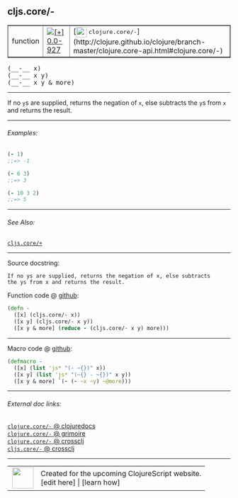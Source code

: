## cljs.core/-



 <table border="1">
<tr>
<td>function</td>
<td><a href="https://github.com/cljsinfo/cljs-api-docs/tree/0.0-927"><img valign="middle" alt="[+] 0.0-927" title="Added in 0.0-927" src="https://img.shields.io/badge/+-0.0--927-lightgrey.svg"></a> </td>
<td>
[<img height="24px" valign="middle" src="http://i.imgur.com/1GjPKvB.png"> <samp>clojure.core/-</samp>](http://clojure.github.io/clojure/branch-master/clojure.core-api.html#clojure.core/-)
</td>
</tr>
</table>


 <samp>
(__-__ x)<br>
</samp>
 <samp>
(__-__ x y)<br>
</samp>
 <samp>
(__-__ x y & more)<br>
</samp>

---

If no `y`s are supplied, returns the negation of `x`, else subtracts the `y`s
from `x` and returns the result.

---

###### Examples:

```clj
(- 1)
;;=> -1

(- 6 3)
;;=> 3

(- 10 3 2)
;;=> 5
```

---

###### See Also:

[`cljs.core/+`](cljs.core_PLUS.md)<br>

---


Source docstring:

```
If no ys are supplied, returns the negation of x, else subtracts
the ys from x and returns the result.
```


Function code @ [github](https://github.com/clojure/clojurescript/blob/r1913/src/cljs/cljs/core.cljs#L1402-L1407):

```clj
(defn -
  ([x] (cljs.core/- x))
  ([x y] (cljs.core/- x y))
  ([x y & more] (reduce - (cljs.core/- x y) more)))
```

<!--
Repo - tag - source tree - lines:

 <pre>
clojurescript @ r1913
└── src
    └── cljs
        └── cljs
            └── <ins>[core.cljs:1402-1407](https://github.com/clojure/clojurescript/blob/r1913/src/cljs/cljs/core.cljs#L1402-L1407)</ins>
</pre>

-->

---

Macro code @ [github](https://github.com/clojure/clojurescript/blob/r1913/src/clj/cljs/core.clj#L341-L344):

```clj
(defmacro -
  ([x] (list 'js* "(- ~{})" x))
  ([x y] (list 'js* "(~{} - ~{})" x y))
  ([x y & more] `(- (- ~x ~y) ~@more)))
```

<!--
Repo - tag - source tree - lines:

 <pre>
clojurescript @ r1913
└── src
    └── clj
        └── cljs
            └── <ins>[core.clj:341-344](https://github.com/clojure/clojurescript/blob/r1913/src/clj/cljs/core.clj#L341-L344)</ins>
</pre>
-->

---


###### External doc links:

[`clojure.core/-` @ clojuredocs](http://clojuredocs.org/clojure.core/-)<br>
[`clojure.core/-` @ grimoire](http://conj.io/store/v1/org.clojure/clojure/1.7.0-beta3/clj/clojure.core/-/)<br>
[`clojure.core/-` @ crossclj](http://crossclj.info/fun/clojure.core/-.html)<br>
[`cljs.core/-` @ crossclj](http://crossclj.info/fun/cljs.core.cljs/-.html)<br>

---

 <table>
<tr><td>
<img valign="middle" align="right" width="48px" src="http://i.imgur.com/Hi20huC.png">
</td><td>
Created for the upcoming ClojureScript website.<br>
[edit here] | [learn how]
</td></tr></table>

[edit here]:https://github.com/cljsinfo/cljs-api-docs/blob/master/cljsdoc/cljs.core_-.cljsdoc
[learn how]:https://github.com/cljsinfo/cljs-api-docs/wiki/cljsdoc-files

<!--

This information was too distracting to show to readers, but I'll leave it
commented here since it is helpful to:

- pretty-print the data used to generate this document
- and show how to retrieve that data



The API data for this symbol:

```clj
{:description "If no `y`s are supplied, returns the negation of `x`, else subtracts the `y`s\nfrom `x` and returns the result.",
 :ns "cljs.core",
 :name "-",
 :signature ["[x]" "[x y]" "[x y & more]"],
 :history [["+" "0.0-927"]],
 :type "function",
 :related ["cljs.core/+"],
 :full-name-encode "cljs.core_-",
 :source {:code "(defn -\n  ([x] (cljs.core/- x))\n  ([x y] (cljs.core/- x y))\n  ([x y & more] (reduce - (cljs.core/- x y) more)))",
          :title "Function code",
          :repo "clojurescript",
          :tag "r1913",
          :filename "src/cljs/cljs/core.cljs",
          :lines [1402 1407]},
 :extra-sources [{:code "(defmacro -\n  ([x] (list 'js* \"(- ~{})\" x))\n  ([x y] (list 'js* \"(~{} - ~{})\" x y))\n  ([x y & more] `(- (- ~x ~y) ~@more)))",
                  :title "Macro code",
                  :repo "clojurescript",
                  :tag "r1913",
                  :filename "src/clj/cljs/core.clj",
                  :lines [341 344]}],
 :examples [{:id "0a974e",
             :content "```clj\n(- 1)\n;;=> -1\n\n(- 6 3)\n;;=> 3\n\n(- 10 3 2)\n;;=> 5\n```"}],
 :full-name "cljs.core/-",
 :clj-symbol "clojure.core/-",
 :docstring "If no ys are supplied, returns the negation of x, else subtracts\nthe ys from x and returns the result."}

```

Retrieve the API data for this symbol:

```clj
;; from Clojure REPL
(require '[clojure.edn :as edn])
(-> (slurp "https://raw.githubusercontent.com/cljsinfo/cljs-api-docs/catalog/cljs-api.edn")
    (edn/read-string)
    (get-in [:symbols "cljs.core/-"]))
```

-->
